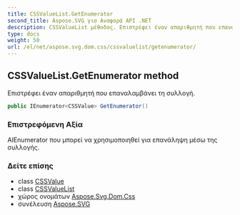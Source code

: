 ```yaml
---
title: CSSValueList.GetEnumerator
second_title: Aspose.SVG για Αναφορά API .NET
description: CSSValueList μέθοδος. Επιστρέφει έναν απαριθμητή που επαναλαμβάνει τη συλλογή.
type: docs
weight: 50
url: /el/net/aspose.svg.dom.css/cssvaluelist/getenumerator/
---
```

## CSSValueList.GetEnumerator method

Επιστρέφει έναν απαριθμητή που επαναλαμβάνει τη συλλογή.

```csharp
public IEnumerator<CSSValue> GetEnumerator()
```

### Επιστρεφόμενη Αξία

ΑIEnumerator που μπορεί να χρησιμοποιηθεί για επανάληψη μέσω της συλλογής.

### Δείτε επίσης

* class [CSSValue](../../cssvalue/)
* class [CSSValueList](../)
* χώρος ονομάτων [Aspose.Svg.Dom.Css](../../cssvaluelist/)
* συνέλευση [Aspose.SVG](../../../)


